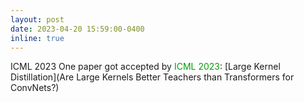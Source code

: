 ```yaml
---
layout: post
date: 2023-04-20 15:59:00-0400
inline: true
---
```

<span class="badge-flag" data-conf="publication">ICML 2023</span> One paper got accepted by <font color=009f06>ICML 2023</font>: [Large Kernel Distillation](Are Large Kernels Better Teachers than Transformers for ConvNets?)
